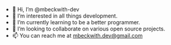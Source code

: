 - 👋 Hi, I’m @mbeckwith-dev
- 👀 I’m interested in all things development.
- 🌱 I’m currently learning to be a better programmer.
- 💞️ I’m looking to collaborate on various open source projects.
- 📫 You can reach me at mbeckwith.dev@gmail.com

